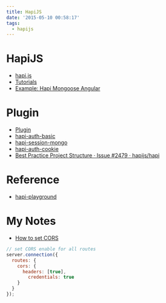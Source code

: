 ```yaml
---
title: HapiJS
date: '2015-05-10 00:58:17'
tags:
  - hapijs
---
```


# HapiJS

- [hapi.js][&01]
- [Tutorials][&02]
- [Example: Hapi Mongoose Angular][&03]

# Plugin

- [Plugin][&04]
- [hapi-auth-basic][&05]
- [hapi-session-mongo][&06]
- [hapi-auth-cookie][&07]
- [Best Practice Project Structure · Issue #2479 · hapijs/hapi][&08]

# Reference

- [hapi-playground][&09]

# My Notes

- [How to set CORS][&10]

```javascript
// set CORS enable for all routes
server.connection({
  routes: {
    cors: {
      headers: [true],
        credentials: true
    }
  }
});
```


[&01]: http://hapijs.com/
[&02]: http://hapijs.com/tutorials
[&03]: http://cronj.com/blog/hapi-mongoose/
[&04]: http://hapijs.com/plugins
[&05]: https://github.com/hapijs/hapi-auth-basic
[&06]: https://github.com/Mkoopajr/hapi-session-mongo
[&07]: https://github.com/hapijs/hapi-auth-cookie
[&08]: https://github.com/hapijs/hapi/issues/2479
[&09]: https://github.com/leesei/hapi-playground
[&10]: http://hapijs.com/api#route-options
